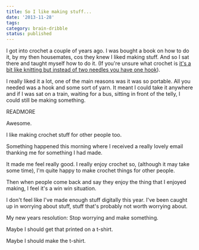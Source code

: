 ```yaml
---
title: So I like making stuff...
date: '2013-11-28'
tags:
category: brain-dribble
status: published
---
```


<p>I got into crochet a couple of years ago. I was bought a book on how to do it, by my then housemates, cos they knew I liked making stuff. And so I sat there and taught myself how to do it. (If you're unsure what crochet is <a href="http://en.wikipedia.org/wiki/Crochet" rel="external">it's a bit like knitting but instead of two needles you have one hook</a>).</p>
<p>I really liked it a lot, one of the main reasons was it was so portable. All you needed was a hook and some sort of yarn. It meant I could take it anywhere and if I was sat on a train, waiting for a bus, sitting in front of the telly, I could still be making something.</p>
READMORE
<p>Awesome.</p>
<p>I like making crochet stuff for other people too.</p>
<p>Something happened this morning where I received a really lovely email thanking me for something I had made.</p>
<p>It made me feel really good. I really enjoy crochet so, (although it may take some time), I'm quite happy to make crochet things for other people.</p>
<p>Then when people come back and say they enjoy the thing that I enjoyed making, I feel it's a win win situation.</p>
<p>I don't feel like I've made enough stuff digitally this year. I've been caught up in worrying about stuff, stuff that's probably not worth worrying about.</p>
<p>My new years resolution: Stop worrying and make something.</p>
<p>Maybe I should get that printed on a t-shirt.</p>
<p>Maybe I should make the t-shirt.</p>

